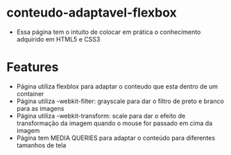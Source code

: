 # conteudo-adaptavel-flexbox
- Essa página tem o intuito de colocar em prática o conhecimento adquirido em HTML5 e CSS3

# Features
- Página utiliza flexblox para adaptar o conteudo que esta dentro de um container
- Página utiliza     -webkit-filter: grayscale para dar o filtro de preto e branco para as imagens
- Página utiliza     -webkit-transform: scale para dar o efeito de transformação da imagem quando o mouse for passado em cima da imagem
- Página tem MEDIA QUERIES para adaptar o conteúdo para diferentes tamanhos de tela
